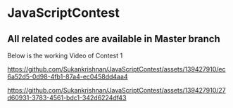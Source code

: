 # JavaScriptContest

All related codes are available in Master branch
--


Below is the working Video of Contest 1

https://github.com/Sukankrishnan/JavaScriptContest/assets/139427910/ec6a52d5-0d98-4fb1-87a4-ec0458dd4aa4






https://github.com/Sukankrishnan/JavaScriptContest/assets/139427910/27d60931-3783-4561-bdc1-342d6224df43

